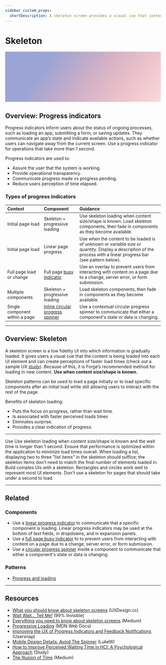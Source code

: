 ```yaml
---
sidebar_custom_props:
  shortDescription: A skeleton screen provides a visual cue that content is being loaded.
---
```


# Skeleton

<ComponentVisual storybookUrl="https://forge.tylerdev.io/main/?path=/story/components-skeleton--app">

![](./images/skeleton.png)

</ComponentVisual>

## Overview: Progress indicators

Progress indicators inform users about the status of ongoing processes, such as loading an app, submitting a form, or saving updates. They communicate an app’s state and indicate available actions, such as whether users can navigate away from the current screen. Use a progress indicator for operations that take more than 1 second.

Progress indicators are used to:

- Assure the user that the system is working.
- Provide operational transparency.
- Communicate progress made vs progress pending.
- Reduce users perception of time elapsed.

### Types of progress indicators

| Context          | Component          | Guidance
| :-----------------| :----------------- | :----------------
| Initial page load |  Skeleton + progressive loading  | Use skeleton loading when content size/shape is known. Load skeleton components, then fade in components as they become available.
| Initial page load | Linear page progress | Use when the content to be loaded is of unknown or variable size or quantity. Display a description of the process with a linear progress bar (see pattern below).
| Full page load or change | Full page [busy indicator](/components/busy-indicator) | Use an overlay to prevent users from interacting with content on a page due to a change, server error, or form submission.
| Multiple components | Skeleton + progressive loading | Load skeleton components, then fade in components as they become available.
| Single component within a page | [Inline circular progress spinner](/components/progress-and-loading/circular-progress) | Use a contextual circular progress spinner to communicate that either a component's state or data is changing.

---

## Overview: Skeleton

A skeleton screen is a low fidelity UI into which information is gradually loaded. It gives users a visual cue that the content is being loaded into each UI element and can create perceptions of faster load times (check out a sample UX [study](https://uxdesign.cc/what-you-should-know-about-skeleton-screens-a820c45a571a)). Because of this, it is Forge’s recommended method for loading in new content. **Use when content size/shape is known.**

Skeleton patterns can be used to load a page initially or to load specific components after an initial load while still allowing users to interact with the rest of the page. 

Benefits of skeleton loading:

- Puts the focus on progress, rather than wait time.
- Is associated with faster perceived loads times
- Eliminates surprise.
- Provides a clear indication of progress.

---

<DoDontGrid>
  <DoDontTextSection>
    <DoDontText type="do">Use Use skeleton loading when content size/shape is known and the wait time is longer than 1 second.</DoDontText>
    <DoDontText type="do">Ensure that performance is optimized within the application to minimize load times overall.</DoDontText>
    <DoDontText type="do">When loading a list, displaying two to three "list items" in the skeleton should suffice; the skeleton items don't need to match the final number of elements loaded in.</DoDontText>
  </DoDontTextSection>
  <DoDontTextSection>
    <DoDontText type="dont">Build complex UIs with a skeleton. Rectangles and circles work well to represent most UI elements.</DoDontText>
    <DoDontText type="dont">Don't use a skeleton for pages that should take under a second to load.</DoDontText>
  </DoDontTextSection>
</DoDontGrid>

---

## Related 

### Components

- Use a [linear progress indicator](/components/progress-and-loading/linear-progress) to communicate that a specific component is loading. Linear progress indicators may be used at the bottom of text fields, in dropdowns, and in expansion panels.
- Use a [full page busy indicator](/components/notifications-and-messages/busy-indicator) to to prevent users from interacting with content on a page due to a change, server error, or form submission.
- Use a [circular progress spinner](/components/progress-and-loading/circular-progress) inside a component to communicate that either a component's state or data is changing.

### Patterns

- [Progress and loading](/core-patterns/progress-loading)

---

## Resources

- [What you should know about skeleton screens](https://uxdesign.cc/what-you-should-know-about-skeleton-screens-a820c45a571a) (UXDesign.cc)
- [Wait Wait... Tell Me!](https://99percentinvisible.org/episode/wait-wait-tell-me/transcript/) (99% Invisible)
- [Everything you need to know about skeleton screens](https://uxdesign.cc/what-you-should-know-about-skeleton-screens-a820c45a571a) (Medium)
- [Progressive Loading](https://developer.mozilla.org/en-US/docs/Web/Progressive_web_apps/Loading) (MDN Web Docs)
- [Improving the UX of Progress Indicators and Feedback Notifications](https://usersnap.com/blog/progress-indicators/) (Usersnap)
- [Mobile Design Details: Avoid The Spinner](https://www.lukew.com/ff/entry.asp?1797) (LukeW)
- [How to Improve Perceived Waiting Time in HCI: A Psychological Approach](http://www.guillaumegronier.com/cv/resources/Articles/2013_WorkshopHCI_Gronier.pdf) (Study)
- [The Illusion of Time](https://medium.com/swlh/the-illusion-of-time-8f321fa2f191) (Medium)
